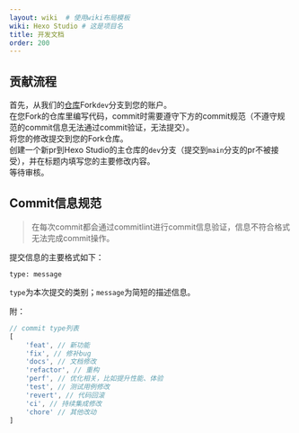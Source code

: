 ```yaml
---
layout: wiki  # 使用wiki布局模板
wiki: Hexo Studio # 这是项目名
title: 开发文档
order: 200
---
```

## 贡献流程

首先，从我们的[仓库](https://github.com/Redish101/Hexo-Studio)Fork`dev`分支到您的账户。  
在您Fork的仓库里编写代码，commit时需要遵守下方的commit规范（不遵守规范的commit信息无法通过commit验证，无法提交）。  
将您的修改提交到您的Fork仓库。  
创建一个新pr到Hexo Studio的主仓库的`dev`分支（提交到`main`分支的pr不被接受），并在标题内填写您的主要修改内容。  
等待审核。

## Commit信息规范

> 在每次commit都会通过commitlint进行commit信息验证，信息不符合格式无法完成commit操作。

提交信息的主要格式如下：

```
type: message
```

`type`为本次提交的类别；`message`为简短的描述信息。

附：
```javascript
// commit type列表
[
    'feat', // 新功能
    'fix', // 修补bug
    'docs', // 文档修改
    'refactor', // 重构
    'perf', // 优化相关，比如提升性能、体验
    'test', // 测试用例修改
    'revert', // 代码回滚
    'ci', // 持续集成修改
    'chore' // 其他改动
]
```